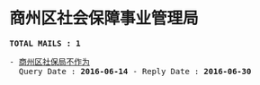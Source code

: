 # 商州区社会保障事业管理局
<pre><b>TOTAL MAILS : 1</b></pre>
<pre>
- <a href="../../categories/mails/3663.md">商州区社保局不作为</a><br/>  Query Date : <b>2016-06-14</b> - Reply Date : <b>2016-06-30</b>
</pre>
